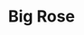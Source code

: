 ---
title: Big Rose
date: 
draft: false

# descripcion
description : Aro pasante de plata con marquesitas. 

materials: Plata 925

color: Plateado

dimensions: 1,6 cm

code: 01-02-0289

type: "Aros"

categories: []

price: $5.880,00

price_eftvo: $5.000,00

# Images
# first image will be shown in the product page
images:
  # - image: "images/path_to_image"
  # La ubicacion de las imagenes es imagenes/Aros/Aros.Marquesita/01-02-0289-big-rose
  - image: "./images/aros/marquesita/01-02-0289-roseta-grande_a.jpeg"
  - image: "./images/aros/marquesita/01-02-0289-roseta-grande_b.jpeg"
---
